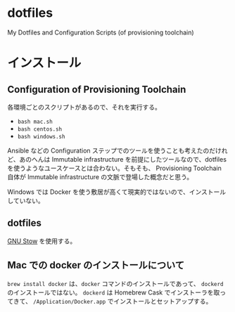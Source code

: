 # dotfiles
My Dotfiles and Configuration Scripts (of provisioning toolchain)

# インストール
## Configuration of Provisioning Toolchain
各環境ごとのスクリプトがあるので、それを実行する。

- `bash mac.sh`
- `bash centos.sh`
- `bash windows.sh`

Ansible などの Configuration ステップでのツールを使うことも考えたのだけれど、あのへんは Immutable infrastructure を前提にしたツールなので、dotfiles を使うようなユースケースとは合わない。そもそも、 Provisioning Toolchain 自体が Immutable infrastructure の文脈で登場した概念だと思う。

Windows では Docker を使う敷居が高くて現実的ではないので、インストールしていない。

## dotfiles
[GNU Stow](https://www.gnu.org/software/stow/) を使用する。

## Mac での docker のインストールについて
`brew install docker` は、`docker` コマンドのインストールであって、 `dockerd` のインストールではない。
`dockerd` は Homebrew Cask でインストーラを取ってきて、 `/Application/Docker.app` でインストールとセットアップする。

